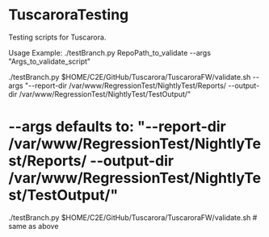 # TuscaroraTesting
Testing scripts for Tuscarora.

Usage Example:
./testBranch.py RepoPath_to_validate --args "Args_to_validate_script"

./testBranch.py $HOME/C2E/GitHub/Tuscarora/TuscaroraFW/validate.sh --args "--report-dir /var/www/RegressionTest/NightlyTest/Reports/ --output-dir /var/www/RegressionTest/NightlyTest/TestOutput/"

# --args defaults to: "--report-dir /var/www/RegressionTest/NightlyTest/Reports/ --output-dir /var/www/RegressionTest/NightlyTest/TestOutput/"
./testBranch.py $HOME/C2E/GitHub/Tuscarora/TuscaroraFW/validate.sh # same as above


